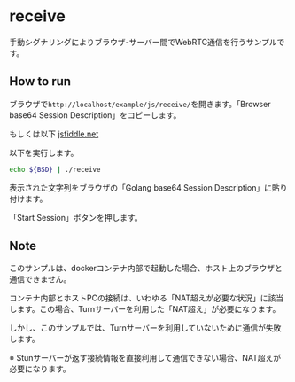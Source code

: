 # receive

手動シグナリングによりブラウザ-サーバー間でWebRTC通信を行うサンプルです。


## How to run
ブラウザで``http://localhost/example/js/receive/``を開きます。「Browser base64 Session Description」をコピーします。

もしくは以下
[jsfiddle.net](https://jsfiddle.net/cqavdpj8/1/)

以下を実行します。
```bash
echo ${BSD} | ./receive
```

表示された文字列をブラウザの「Golang base64 Session Description」に貼り付けます。


「Start Session」ボタンを押します。


## Note

このサンプルは、dockerコンテナ内部で起動した場合、ホスト上のブラウザと通信できません。

コンテナ内部とホストPCの接続は、いわゆる「NAT超えが必要な状況」に該当します。この場合、Turnサーバーを利用した「NAT超え」が必要になります。

しかし、このサンプルでは、Turnサーバーを利用していないために通信が失敗します。

※ Stunサーバーが返す接続情報を直接利用して通信できない場合、NAT超えが必要になります。
